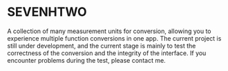 # SEVENHTWO
A collection of many measurement units for conversion, allowing you to experience multiple function conversions in one app. The current project is still under development, and the current stage is mainly to test the correctness of the conversion and the integrity of the interface. If you encounter problems during the test, please contact me.
